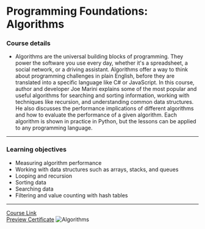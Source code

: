 # Programming Foundations: Algorithms
### Course details
- Algorithms are the universal building blocks of programming. They power the software you use every day, whether it's a spreadsheet, a social network, or a driving assistant. Algorithms offer a way to think about programming challenges in plain English, before they are translated into a specific language like C# or JavaScript. In this course, author and developer Joe Marini explains some of the most popular and useful algorithms for searching and sorting information, working with techniques like recursion, and understanding common data structures. He also discusses the performance implications of different algorithms and how to evaluate the performance of a given algorithm. Each algorithm is shown in practice in Python, but the lessons can be applied to any programming language.
---
### Learning objectives
- Measuring algorithm performance
- Working with data structures such as arrays, stacks, and queues
- Looping and recursion
- Sorting data
- Searching data
- Filtering and value counting with hash tables
-------------------------------
[Course Link](https://www.linkedin.com/learning/programming-foundations-algorithms/)
<br>[Preview Certificate](https://www.linkedin.com/learning/certificates/cd0347328f9159a80c75fa4084dfb9ae91179f7a03ddfb01dcef44841dc680d3?lipi=urn%3Ali%3Apage%3Ad_flagship3_profile_view_base_recent_activity_details_shares%3BD0nLKCJdShmJpNQcoHRiZg%3D%3D)
![Algorithms](https://user-images.githubusercontent.com/103892504/188270334-3053ba9f-bbc2-441f-b3ee-99ae6815a32d.png)

